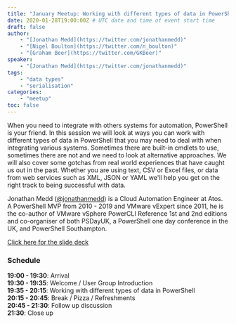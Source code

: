 ```yaml
---
title: "January Meetup: Working with different types of data in PowerShell"
date: 2020-01-28T19:00:00Z # UTC date and time of event start time
draft: false
author: 
    - "[Jonathan Medd](https://twitter.com/jonathanmedd)"
    - "[Nigel Boulton](https://twitter.com/n_boulton)"
    - "[Graham Beer](https://twitter.com/GKBeer)"
speaker: 
    - "[Jonathan Medd](https://twitter.com/jonathanmedd)"
tags: 
    - "data types"
    - "serialisation"
categories: 
    - "meetup"
toc: false
---
```


When you need to integrate with others systems for automation, PowerShell is your friend. In this session we will look at ways you can work with different types of data in PowerShell that you may need to deal with when integrating various systems. Sometimes there are built-in cmdlets to use, sometimes there are not and we need to look at alternative approaches. We will also cover some gotchas from real world experiences that have caught us out in the past. Whether you are using text, CSV or Excel files, or data from web services such as XML, JSON or YAML we'll help you get on the right track to being successful with data.

Jonathan Medd ([@jonathanmedd](https://twitter.com/jonathanmedd)) is a Cloud Automation Engineer at Atos. A PowerShell MVP from 2010 - 2019 and VMware vExpert since 2011, he is the co-author of VMware vSphere PowerCLI Reference 1st and 2nd editions and co-organiser of both PSDayUK, a PowerShell one day conference in the UK, and PowerShell Southampton.

[Click here for the slide deck](https://github.com/powershellorguk/SouthCoast/tree/master/Meetups/2020/January)

### Schedule

**19:00 - 19:30**: Arrival  
**19:30 - 19:35**: Welcome / User Group Introduction  
**19:35 - 20:15**: Working with different types of data in PowerShell  
**20:15 - 20:45**: Break / Pizza / Refreshments  
**20:45 - 21:30**: Follow up discussion  
**21:30**: Close up